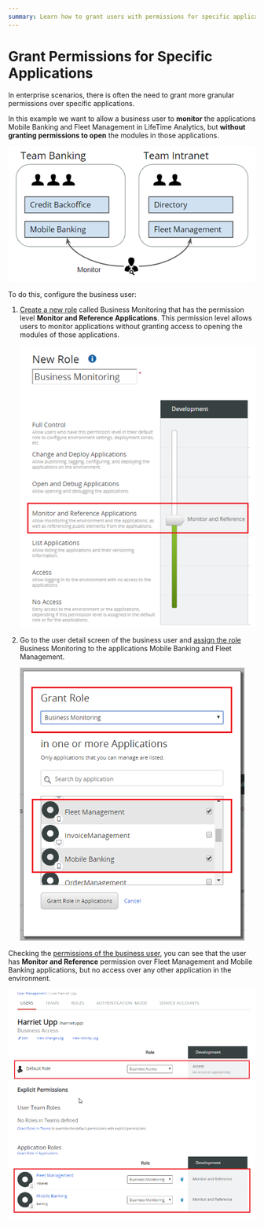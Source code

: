 ```yaml
---
summary: Learn how to grant users with permissions for specific applications.
---
```


# Grant Permissions for Specific Applications

In enterprise scenarios, there is often the need to grant more granular permissions over specific applications.

In this example we want to allow a business user to **monitor** the applications Mobile Banking and Fleet Management in LifeTime Analytics, but **without granting permissions to open** the modules in those applications.

![](images/grant-it-roles-for-a-specific-application-1.png?width=500)

To do this, configure the business user:

1. [Create a new role](create-an-it-role.md#create-a-new-role) called Business Monitoring that has the permission level **Monitor and Reference Applications**. This permission level allows users to monitor applications without granting access to opening the modules of those applications.  

    ![](images/lt-grant-it-roles-for-a-specific-application-2.png?width=450)

1. Go to the user detail screen of the business user and [assign the role](create-an-it-role.md#assign-a-role-to-a-user-for-a-specific-application) Business Monitoring to the applications Mobile Banking and Fleet Management.  

    ![](images/lt-grant-it-roles-for-a-specific-application-3.png?width=400)

Checking the [permissions of the business user](find-out-the-permissions-of-it-users.md#permissions-of-a-specific-IT-user), you can see that the user has **Monitor and Reference** permission over Fleet Management and Mobile Banking applications, but no access over any other application in the environment.

![](images/lt-grant-it-roles-for-a-specific-application-4.png?width=700)
